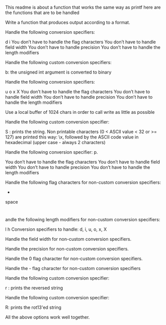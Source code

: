 This readme is about a function that works the same way as printf
here are the functions that are to be handled

Write a function that produces output according to a format.

Handle the following conversion specifiers:

d
i
You don’t have to handle the flag characters
You don’t have to handle field width
You don’t have to handle precision
You don’t have to handle the length modifiers

Handle the following custom conversion specifiers:

b: the unsigned int argument is converted to binary

Handle the following conversion specifiers:

u
o
x
X
You don’t have to handle the flag characters
You don’t have to handle field width
You don’t have to handle precision
You don’t have to handle the length modifiers


Use a local buffer of 1024 chars in order to call write as little as possible


Handle the following custom conversion specifier:

S : prints the string.
Non printable characters (0 < ASCII value < 32 or >= 127) are printed this way: \x, followed by the ASCII code value in hexadecimal (upper case - always 2 characters)


Handle the following conversion specifier: p.

You don’t have to handle the flag characters
You don’t have to handle field width
You don’t have to handle precision
You don’t have to handle the length modifiers


Handle the following flag characters for non-custom conversion specifiers:

+
space
#


andle the following length modifiers for non-custom conversion specifiers:

l
h
Conversion specifiers to handle: d, i, u, o, x, X



Handle the field width for non-custom conversion specifiers.



Handle the precision for non-custom conversion specifiers.


Handle the 0 flag character for non-custom conversion specifiers.


Handle the - flag character for non-custom conversion specifiers



Handle the following custom conversion specifier:

r : prints the reversed string



Handle the following custom conversion specifier:

R: prints the rot13'ed string



All the above options work well together.
